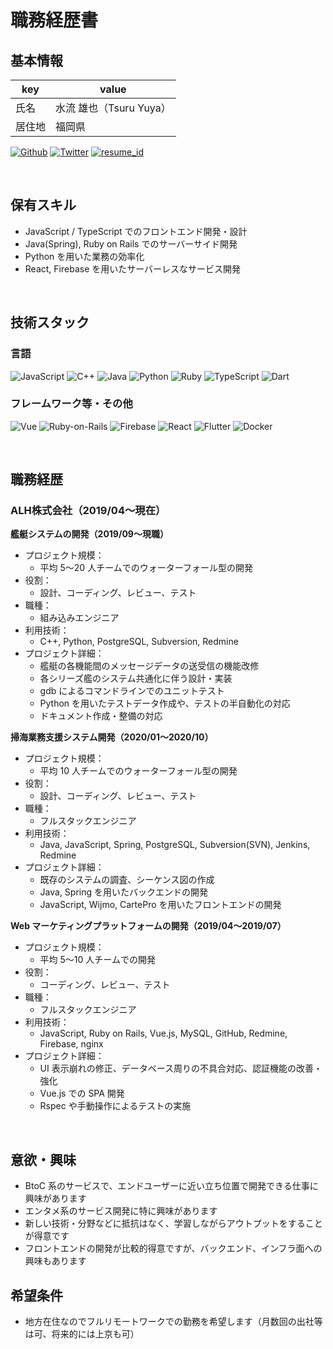 # 職務経歴書

## 基本情報

| key    | value                   |
| ------ | ----------------------- |
| 氏名   | 水流 雄也（Tsuru Yuya） |
| 居住地 | 福岡県                  |

<p>
  <a href="https://github.com/Liyuu8" target="_blank"><img alt="Github" src="https://img.shields.io/badge/@Liyuu8-%2312100E.svg?&style=flat-square&logo=Github&logoColor=white" /></a>
  <a href="https://twitter.com/liyuu8" target="_blank"><img alt="Twitter" src="https://img.shields.io/badge/@liyuu8-%231DA1F2.svg?&style=flat-square&logo=twitter&logoColor=white" /></a>
  <a href="https://www.resume.id/liyuu" target="_blank"><img alt="resume_id" src="https://img.shields.io/badge/resume.id-@liyuu-5AB7F8?&style=flat-square" /></a>
</p>

<br>

## 保有スキル

- JavaScript / TypeScript でのフロントエンド開発・設計
- Java(Spring), Ruby on Rails でのサーバーサイド開発
- Python を用いた業務の効率化
- React, Firebase を用いたサーバーレスなサービス開発

<br>

## 技術スタック

### 言語
<p>
  <img alt="JavaScript" src="https://img.shields.io/badge/-JavaScript-F7DF1E?style=flat-square&logo=JavaScript&logoColor=white" />
  <img alt="C++" src="https://img.shields.io/badge/-C++-3776AB?style=flat-square&logo=C%2B%2B&logoColor=white" />
  <img alt="Java" src="https://img.shields.io/badge/-Java-007396?style=flat-square&logo=Java&logoColor=white" />
  <img alt="Python" src="https://img.shields.io/badge/-Python-3776AB?style=flat-square&logo=Python&logoColor=white" />
  <img alt="Ruby" src="https://img.shields.io/badge/-Ruby-CC342D?style=flat-square&logo=Ruby&logoColor=white" />
  <img alt="TypeScript" src="https://img.shields.io/badge/-TypeScript-007ACC?style=flat-square&logo=typescript&logoColor=white" />
  <img alt="Dart" src="https://img.shields.io/badge/-Dart-007ACC?style=flat-square&logo=dart&logoColor=white" />
</p>

### フレームワーク等・その他
<p>
  <img alt="Vue" src="https://img.shields.io/badge/-Vue.js-4FC08D?style=flat-square&logo=Vue.js&logoColor=white" />
  <img alt="Ruby-on-Rails" src="https://img.shields.io/badge/-Rails-CC0000?style=flat-square&logo=Ruby-on-Rails&logoColor=white" />
  <img alt="Firebase" src="https://img.shields.io/badge/-Firebase-FFCA28?style=flat-square&logo=Firebase&logoColor=white" />
  <img alt="React" src="https://img.shields.io/badge/-React-45b8d8?style=flat-square&logo=react&logoColor=white" />
  <img alt="Flutter" src="https://img.shields.io/badge/-Flutter-46a2f1?style=flat-square&logo=flutter&logoColor=white" />
  <img alt="Docker" src="https://img.shields.io/badge/-Docker-46a2f1?style=flat-square&logo=docker&logoColor=white" />
</p>

<br>

## 職務経歴

### ALH株式会社（2019/04〜現在）

**艦艇システムの開発（2019/09〜現職）**

- プロジェクト規模：
    - 平均 5〜20 人チームでのウォーターフォール型の開発
- 役割：
    - 設計、コーディング、レビュー、テスト
- 職種：
    - 組み込みエンジニア
- 利用技術：
    - C++, Python, PostgreSQL, Subversion, Redmine
- プロジェクト詳細：
    - 艦艇の各機能間のメッセージデータの送受信の機能改修
    - 各シリーズ艦のシステム共通化に伴う設計・実装
    - gdb によるコマンドラインでのユニットテスト
    - Python を用いたテストデータ作成や、テストの半自動化の対応
    - ドキュメント作成・整備の対応

**掃海業務支援システム開発（2020/01〜2020/10）**

- プロジェクト規模：
    - 平均 10 人チームでのウォーターフォール型の開発
- 役割：
    - 設計、コーディング、レビュー、テスト
- 職種：
    - フルスタックエンジニア
- 利用技術：
    - Java, JavaScript, Spring, PostgreSQL, Subversion(SVN), Jenkins, Redmine
- プロジェクト詳細：
    - 既存のシステムの調査、シーケンス図の作成
    - Java, Spring を用いたバックエンドの開発
    - JavaScript, Wijmo, CartePro を用いたフロントエンドの開発 

**Web マーケティングプラットフォームの開発（2019/04〜2019/07）**

- プロジェクト規模：
    - 平均 5〜10 人チームでの開発
- 役割：
    - コーディング、レビュー、テスト
- 職種：
    - フルスタックエンジニア
- 利用技術：
    - JavaScript, Ruby on Rails, Vue.js, MySQL, GitHub, Redmine, Firebase, nginx
- プロジェクト詳細：
    - UI 表示崩れの修正、データベース周りの不具合対応、認証機能の改善・強化
    - Vue.js での SPA 開発
    - Rspec や手動操作によるテストの実施

<br>

## 意欲・興味
- BtoC 系のサービスで、エンドユーザーに近い立ち位置で開発できる仕事に興味があります
- エンタメ系のサービス開発に特に興味があります
- 新しい技術・分野などに抵抗はなく、学習しながらアウトプットをすることが得意です
- フロントエンドの開発が比較的得意ですが、バックエンド、インフラ面への興味もあります

## 希望条件
- 地方在住なのでフルリモートワークでの勤務を希望します（月数回の出社等は可、将来的には上京も可）

